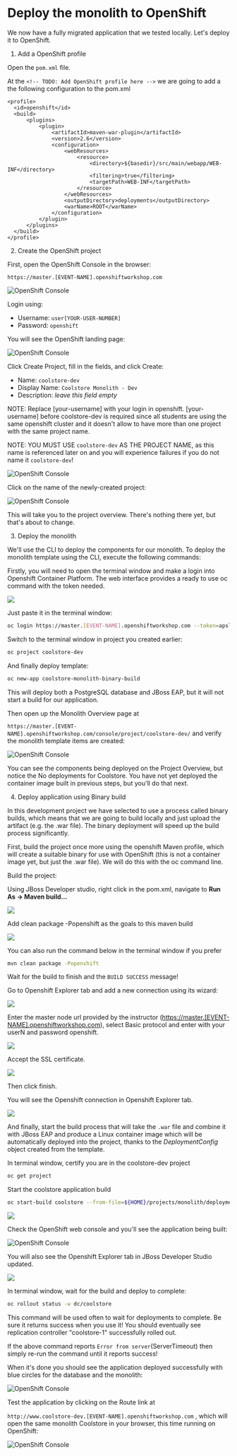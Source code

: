 # Deploy the monolith to OpenShift

We now have a fully migrated application that we tested locally. Let's deploy it to OpenShift.

1. Add a OpenShift profile

Open the `pom.xml` file.

At the `<!-- TODO: Add OpenShift profile here -->` we are going to add a the following configuration to the pom.xml

```markup
<profile>
  <id>openshift</id>
  <build>
      <plugins>
          <plugin>
              <artifactId>maven-war-plugin</artifactId>
              <version>2.6</version>
              <configuration>
                  <webResources>
                      <resource>
                          <directory>${basedir}/src/main/webapp/WEB-INF</directory>
                          <filtering>true</filtering>
                          <targetPath>WEB-INF</targetPath>
                      </resource>
                  </webResources>
                  <outputDirectory>deployments</outputDirectory>
                  <warName>ROOT</warName>
              </configuration>
          </plugin>
      </plugins>
  </build>
</profile>
```

2. Create the OpenShift project

First, open the OpenShift Console in the browser:

`https://master.[EVENT-NAME].openshiftworkshop.com`

![OpenShift Console](https://lh6.googleusercontent.com/adRMjMULPLSoIb1GcqdIhMmcTYURlU5AASF74_8YhhVgOu0t4FQXNhR4kE8Al6Rf_rRg844CO_Hkv_18hR2dvvh5cW17_iUbSd72NllEBl6tgIdFOFtWzyP5AjRYBqP4sludY70R)

Login using:

* Username: `user[YOUR-USER-NUMBER]`
* Password: `openshift`

You will see the OpenShift landing page:

![OpenShift Console](https://lh4.googleusercontent.com/zPgMUrk7SEe4siVLZiiAKBjzxIdZzJeFPlrmAgptLLejQkTifuIIXJ4s5pGac5bgThr_0wXYF12haCAQ_fIGhm6DCzbxgMjAeClr9YjA57BDCcRmYGl53ipFKGY1v_mFl2DmOo6M)

Click Create Project, fill in the fields, and click Create:

* Name: `coolstore-dev`
* Display Name: `Coolstore Monolith - Dev`
* Description: _leave this field empty_

NOTE: Replace \[your-username\] with your login in openshift. \[your-username\] before coolstore-dev is required since all students are using the same openshift cluster and it doesn't allow to have more than one project with the same project name.

NOTE: YOU MUST USE `coolstore-dev` AS THE PROJECT NAME, as this name is referenced later on and you will experience failures if you do not name it `coolstore-dev`!

![OpenShift Console](https://lh4.googleusercontent.com/2XYgas85vGlCgOi9RRHnpHwSddE6g5q-a1PxxhxHZHo8Ipt0B8iDK3F5xs8x8iVXOsvRBbRDCl-OvtNAFGNN2M0IKrbjN11O5y2mJE8t1nfCk_tsP4W863we1gCueBanbJFBR3hl)

Click on the name of the newly-created project:

![OpenShift Console](https://lh3.googleusercontent.com/sKgjYzFDDKt7y_yEqGT-vjcgsCaWyZvu5OvMbvWUqPoicR2hfVL57nt-ARBBGqrA22Q5eBqNPVlI0jygpS6flWrbxXOUIaxkUgrFUJLru3VoNCEbwUtZ20KbA_Own3KellSv4JrP)

This will take you to the project overview. There's nothing there yet, but that's about to change.

3. Deploy the monolith

We'll use the CLI to deploy the components for our monolith. To deploy the monolith template using the CLI, execute the following commands:

Firstly, you will need to open the terminal window and make a login into Openshift Container Platform. The web interface provides a ready to use oc command with the token needed.

![](https://lh6.googleusercontent.com/ka14YTWqsxGnbVNVc4x8f2-79Md4pppNCzTDaL0A0nrYHEQBBwz-v8L4_yiYW2r4yaWxXsfB9RhFXNc2gPw98llQgM42l4HCWlzOSKsljCvA2mE3iCrpN1wzmuGMbNUIiQXE1bnB)

Just paste it in the terminal window:

```bash
oc login https://master.[EVENT-NAME].openshiftworkshop.com --token=apslfkwikdk
```

Switch to the terminal window in project you created earlier:

```bash
oc project coolstore-dev
```

And finally deploy template:

```bash
oc new-app coolstore-monolith-binary-build
```

This will deploy both a PostgreSQL database and JBoss EAP, but it will not start a build for our application.

Then open up the Monolith Overview page at

`https://master.[EVENT-NAME].openshiftworkshop.com/console/project/coolstore-dev/` and verify the monolith template items are created:

![OpenShift Console](https://lh5.googleusercontent.com/a-nlzEUCDZ7NH1lgi7-eGl14_VE3q5Bxx15u0H3LK0tJJyZp6lYt0gNJKxiVUMc7PLGJigBnpaNw9c1TDjyXF-j6QhLV01xjg7Q3bnA4gGCgkzn7x5Q00zLQv1uFyowlt9woI5o4)

You can see the components being deployed on the Project Overview, but notice the No deployments for Coolstore. You have not yet deployed the container image built in previous steps, but you'll do that next.

4. Deploy application using Binary build

In this development project we have selected to use a process called binary builds, which means that we are going to build locally and just upload the artifact \(e.g. the .war file\). The binary deployment will speed up the build process significantly.

First, build the project once more using the openshift Maven profile, which will create a suitable binary for use with OpenShift \(this is not a container image yet, but just the .war file\). We will do this with the oc command line.

Build the project:

Using JBoss Developer studio, right click in the pom.xml, navigate to **Run As → Maven build…**  
  


![](https://lh3.googleusercontent.com/YBzKnjhgFNHRAEVEWnnH_8gFv3XcGgmvT322FXSZHt_DXRA177MXC-6pIZvXOJleJ-UpWFuxcHRUtQqFm2GFp6I_7fO--f_kb9bvNrRZj5W2bVKQ74b-qHnokSQCakcCI1bLoOUd)

Add clean package -Popenshift as the goals to this maven build

![](https://lh6.googleusercontent.com/KQoBMMUAzRBNwKFAol1dTxDDzZzSncsH2LphRnyXioL9QZJv3sSTEiohKoJAP09vnF-aX5tY4bZYy-bETlkRSCQY3tSv0r52fxgH69jSwps3BF3CgaMuT4sNsWG5fCdZPwoQme0v)

You can also run the command below in the terminal window if you prefer

```bash
mvn clean package -Popenshift
```

Wait for the build to finish and the `BUILD SUCCESS` message!

Go to Openshift Explorer tab and add a new connection using its wizard:

![](https://lh5.googleusercontent.com/btYqANIenDwLElY9OX_Yz54pK0qyHIDVCDzMmJ2GhoneDT5Y7SJWhnLMgnlFd2kvUd4kAQN4lXNAF9qJ-ybNl_Tn_3kZbyu9muV_EgxrbzD3R0dEUyrJ8sRmdWspU5tmWMxSc9Qg)

Enter the master node url provided by the instructor \([https://master.\[EVENT-NAME\].openshiftworkshop.com](about:blank)\), select Basic protocol and enter with your userN and password openshift.

![](https://lh4.googleusercontent.com/amAHzzCcVOpGB4_ffU2mgpYMBuBQG9PAnZDjNJwXoRW2aY0b9gCMOBXrrF0kf7QfWA5BUzuQo5CLCgHb45HI4fwD6uITERrWbQSZBhEu_Gr_EKqBG5HjNPZbx3An4yCppIfG0McQ)

Accept the SSL certificate.

![](https://lh5.googleusercontent.com/CE3kXnGj8PDeqCpmxTBR0G8zugsdzC9eWDoMEW30E33mN8dIDDi9CFNbeF4MrTW1qp4sWd__axY4Wf4YmPhoJTS_UIPjI3SIAkzM4pxYwZXNnemVehrKDbfbk-DXXNK5zDQ0XgAE)

Then click finish.

You will see the Openshift connection in Openshift Explorer tab.

![](https://lh3.googleusercontent.com/dHj9xaCgij3OgtG4bGiWm8EWVzGPqltv6IiV9We1x-Am5TGP5tSQTBeAaj_FdzjuqKjmvZpVir_BSiDpZMkXVCjKuNTSD28Y-Bsso5Lc7slOm0GHnFI3HfVb4b6Z3x_So1cwa4vt)

And finally, start the build process that will take the `.war` file and combine it with JBoss EAP and produce a Linux container image which will be automatically deployed into the project, thanks to the _DeploymentConfig_ object created from the template.

In terminal window, certify you are in the coolstore-dev project

```bash
oc get project
```

Start the coolstore application build

```bash
oc start-build coolstore --from-file=${HOME}/projects/monolith/deployments/ROOT.war
```

![](https://lh6.googleusercontent.com/lMUUPe8HEefSL8W9LPk3d0k9t60Rn3arMYxeHEqCqKI7kxPOkfbZ6OjMU0neZsRiZaNqsygRFk0JiTnTubODqNFybqoiPYCn8fPbyNPW2Sdz_OYxhQUvYgUVYJtjXohxE_BKG4Wo)

Check the OpenShift web console and you'll see the application being built:

![OpenShift Console](https://lh5.googleusercontent.com/1oYV54VqF6du_BIU1-EM25RP0wAGobb7e_47NTz0EmsXAK7CFLyAbPkPe1QXVfpznwcaqso6_BWcId6djHX2IkVHmcz1j7n40AGqgFdqOp43ozEHL_8RN9uGpy5PuONohgWVcGQG)

You will also see the Openshift Explorer tab in JBoss Developer Studio updated.

![](https://lh4.googleusercontent.com/qZE8TGeqvWBrWqtGVjHtYr05GGHXHu6mUzZckVGCqBraslkgxESdHR5Jq2Bh1gi6UGFJJFP2yMyI-nhucFf8pYmXYrrfNc2o3inQLOXDWRkKAiISv-0J4FV16mpugOftiuZlxRhH)

In terminal window, wait for the build and deploy to complete:

```bash
oc rollout status -w dc/coolstore
```

This command will be used often to wait for deployments to complete. Be sure it returns success when you use it! You should eventually see replication controller "coolstore-1" successfully rolled out.

If the above command reports `Error from server`\(ServerTimeout\) then simply re-run the command until it reports success!

When it's done you should see the application deployed successfully with blue circles for the database and the monolith:

![OpenShift Console](https://lh3.googleusercontent.com/qeJj3G-Ae_gato3Un3NYgz6n71cb05Cjr2px9cRzGwxfcUMJXKI_EWHzg82Dm9hbO_hFEqWYq3Lqq7vXwtZr0e1LCWjZqc9ZPlf3SjQBpZfQEQBlCkoSHWT1otezDLsPXqwQLozw)

Test the application by clicking on the Route link at

`http://www.coolstore-dev.[EVENT-NAME].openshiftworkshop.com` , which will open the same monolith Coolstore in your browser, this time running on OpenShift:

![OpenShift Console](https://lh4.googleusercontent.com/l1yoAXLaHqQ9fj08CIipI1kZvmXrkqwltW0hwwDUk7gzLM42e0n8FjEKq4mDYlW5cvZsMJkZ8vBXlxM2P6dwLqrzG68yjj8ZuAHv9LuBS1e-f_qvdJwm9rOBFyFJyOQanLUnc8z2)



